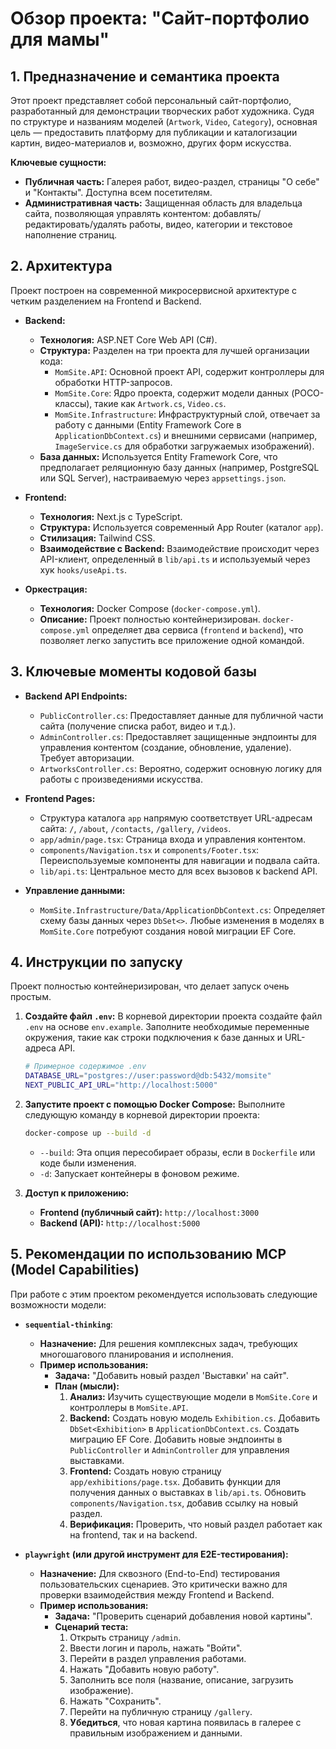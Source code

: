 # Обзор проекта: "Сайт-портфолио для мамы"

## 1. Предназначение и семантика проекта

Этот проект представляет собой персональный сайт-портфолио, разработанный для демонстрации творческих работ художника. Судя по структуре и названиям моделей (`Artwork`, `Video`, `Category`), основная цель — предоставить платформу для публикации и каталогизации картин, видео-материалов и, возможно, других форм искусства.

**Ключевые сущности:**

*   **Публичная часть:** Галерея работ, видео-раздел, страницы "О себе" и "Контакты". Доступна всем посетителям.
*   **Административная часть:** Защищенная область для владельца сайта, позволяющая управлять контентом: добавлять/редактировать/удалять работы, видео, категории и текстовое наполнение страниц.

## 2. Архитектура

Проект построен на современной микросервисной архитектуре с четким разделением на Frontend и Backend.

*   **Backend:**
    *   **Технология:** ASP.NET Core Web API (C#).
    *   **Структура:** Разделен на три проекта для лучшей организации кода:
        *   `MomSite.API`: Основной проект API, содержит контроллеры для обработки HTTP-запросов.
        *   `MomSite.Core`: Ядро проекта, содержит модели данных (POCO-классы), такие как `Artwork.cs`, `Video.cs`.
        *   `MomSite.Infrastructure`: Инфраструктурный слой, отвечает за работу с данными (Entity Framework Core в `ApplicationDbContext.cs`) и внешними сервисами (например, `ImageService.cs` для обработки загружаемых изображений).
    *   **База данных:** Используется Entity Framework Core, что предполагает реляционную базу данных (например, PostgreSQL или SQL Server), настраиваемую через `appsettings.json`.

*   **Frontend:**
    *   **Технология:** Next.js с TypeScript.
    *   **Структура:** Используется современный App Router (каталог `app`).
    *   **Стилизация:** Tailwind CSS.
    *   **Взаимодействие с Backend:** Взаимодействие происходит через API-клиент, определенный в `lib/api.ts` и используемый через хук `hooks/useApi.ts`.

*   **Оркестрация:**
    *   **Технология:** Docker Compose (`docker-compose.yml`).
    *   **Описание:** Проект полностью контейнеризирован. `docker-compose.yml` определяет два сервиса (`frontend` и `backend`), что позволяет легко запустить все приложение одной командой.

## 3. Ключевые моменты кодовой базы

*   **Backend API Endpoints:**
    *   `PublicController.cs`: Предоставляет данные для публичной части сайта (получение списка работ, видео и т.д.).
    *   `AdminController.cs`: Предоставляет защищенные эндпоинты для управления контентом (создание, обновление, удаление). Требует авторизации.
    *   `ArtworksController.cs`: Вероятно, содержит основную логику для работы с произведениями искусства.

*   **Frontend Pages:**
    *   Структура каталога `app` напрямую соответствует URL-адресам сайта: `/`, `/about`, `/contacts`, `/gallery`, `/videos`.
    *   `app/admin/page.tsx`: Страница входа и управления контентом.
    *   `components/Navigation.tsx` и `components/Footer.tsx`: Переиспользуемые компоненты для навигации и подвала сайта.
    *   `lib/api.ts`: Центральное место для всех вызовов к backend API.

*   **Управление данными:**
    *   `MomSite.Infrastructure/Data/ApplicationDbContext.cs`: Определяет схему базы данных через `DbSet<>`. Любые изменения в моделях в `MomSite.Core` потребуют создания новой миграции EF Core.

## 4. Инструкции по запуску

Проект полностью контейнеризирован, что делает запуск очень простым.

1.  **Создайте файл `.env`:** В корневой директории проекта создайте файл `.env` на основе `env.example`. Заполните необходимые переменные окружения, такие как строки подключения к базе данных и URL-адреса API.
    ```bash
    # Примерное содержимое .env
    DATABASE_URL="postgres://user:password@db:5432/momsite"
    NEXT_PUBLIC_API_URL="http://localhost:5000"
    ```

2.  **Запустите проект с помощью Docker Compose:**
    Выполните следующую команду в корневой директории проекта:
    ```bash
    docker-compose up --build -d
    ```
    *   `--build`: Эта опция пересобирает образы, если в `Dockerfile` или коде были изменения.
    *   `-d`: Запускает контейнеры в фоновом режиме.

3.  **Доступ к приложению:**
    *   **Frontend (публичный сайт):** `http://localhost:3000`
    *   **Backend (API):** `http://localhost:5000`

## 5. Рекомендации по использованию MCP (Model Capabilities)

При работе с этим проектом рекомендуется использовать следующие возможности модели:

*   **`sequential-thinking`**:
    *   **Назначение:** Для решения комплексных задач, требующих многошагового планирования и исполнения.
    *   **Пример использования:**
        *   **Задача:** "Добавить новый раздел 'Выставки' на сайт".
        *   **План (мысли):**
            1.  **Анализ:** Изучить существующие модели в `MomSite.Core` и контроллеры в `MomSite.API`.
            2.  **Backend:** Создать новую модель `Exhibition.cs`. Добавить `DbSet<Exhibition>` в `ApplicationDbContext.cs`. Создать миграцию EF Core. Добавить новые эндпоинты в `PublicController` и `AdminController` для управления выставками.
            3.  **Frontend:** Создать новую страницу `app/exhibitions/page.tsx`. Добавить функции для получения данных о выставках в `lib/api.ts`. Обновить `components/Navigation.tsx`, добавив ссылку на новый раздел.
            4.  **Верификация:** Проверить, что новый раздел работает как на frontend, так и на backend.

*   **`playwright` (или другой инструмент для E2E-тестирования):**
    *   **Назначение:** Для сквозного (End-to-End) тестирования пользовательских сценариев. Это критически важно для проверки взаимодействия между Frontend и Backend.
    *   **Пример использования:**
        *   **Задача:** "Проверить сценарий добавления новой картины".
        *   **Сценарий теста:**
            1.  Открыть страницу `/admin`.
            2.  Ввести логин и пароль, нажать "Войти".
            3.  Перейти в раздел управления работами.
            4.  Нажать "Добавить новую работу".
            5.  Заполнить все поля (название, описание, загрузить изображение).
            6.  Нажать "Сохранить".
            7.  Перейти на публичную страницу `/gallery`.
            8.  **Убедиться**, что новая картина появилась в галерее с правильным изображением и данными.
